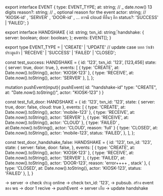 export interface EVENT {
type: EVENT_TYPE;
at: string; // _ date.now() 13 digits
reason?: string; // _ optional reason for the event
actor: string; // 'KIOSK-id' , 'SERVER' , 'DOOR-id' , ... อาจมี cloud ที่อื่นๆ อีก
status?: 'SUCCESS' | 'FAILED';
}

export interface HANDSHAKE {
id: string;
txn_id: string;
้handshake: {
server: boolean;
door: boolean;
};
events: EVENT[];
}

export type EVENT_TYPE =
| 'CREATE'
| 'UPDATE' // update case บอก ว่าเข้าประตูแล้ว
| 'RECEIVE'
| 'SUCCESS'
| 'FAILED'
| 'CLOSED';

const test_success: HANDSHAKE = {
id: '123',
txn_id: '123',
[123,456]
state: {
server: true,
door: true,
},
events: [
{ type: 'CREATE', at: Date.now().toString(), actor: 'KIOSK-123' },
{ type: 'RECEIVE', at: Date.now().toString(), actor: 'SERVER' },
],
};

mutation pushEvent(input){
pushEvent(
id: "handshake-id"
type: "CREATE",
at: "Date.now().toString()",
actor: "KIOSK-123"
)
}

const test_full_door: HANDSHAKE = {
id: '123',
txn_id: '123',
state: {
server: true,
door: false,
cloud: true
},
events: [
{ type: 'CREATE', at: Date.now().toString(), actor: 'mobile-123' },
{ type: 'RECEIVE', at: Date.now().toString(), actor: 'SERVER' },
{ type: 'RECEIVE', at: Date.now().toString(), actor: 'CLOUD' },
{ type: 'FAILED' , at:Date.now().toString(), actor: 'CLOUD', reason: 'full' }
{
type: 'CLOSED',
at: Date.now().toString(),
actor: 'mobile-123',
status: 'FAILED',
},
],
};

const test_door_handshake_false: HANDSHAKE = {
id: '123',
txn_id: '123',
state: {
server: false,
door: false,
},
events: [
{ type: 'CREATE', at: Date.now().toString(), actor: 'KIOSK-123' },
{ type: 'RECEIVE', at: Date.now().toString(), actor: 'SERVER' },
{ type: 'FAILED', at: Date.now().toString(), actor: 'DOOR-123', reason: 'error++++ , stack' },
{ type: 'CLOSED', at: Date.now().toString(), actor: 'KIOSK-123', status: 'FAILED' },
],
}

-> server -> check ประตู online -> check txn_id: '123', -> pubsub. สร้าง event ของ ws
-> door 1 recive -> pushEvent -> server เก็บ -> update handshake
